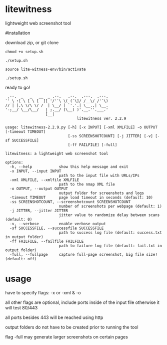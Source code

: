 # litewitness
lightweight web screenshot tool

#installation

download zip, or git clone

```chmod +x setup.sh```

```./setup.sh```

```source lite-witness-env/bin/activate```

```./setup.sh```

ready to go!

```
 ,--.  _   _   __  _ .--.   .--.  .---.  .---.
`'_\ :[ \ [ \ [  ][ '/'`\ \( (`\]/ /__\/ /'`\)
// | |,\ \/\ \/ /  | \__/ | `'.'.| \__.,| \__.
'-;__/ \__/\__/   | ;.__/ [\__) )'.__.''.___.'
                  [__|
                                litewitness ver. 2.2.9

usage: litewitness-2.2.9.py [-h] [-x INPUT] [-xml XMLFILE] -o OUTPUT [-timeout TIMEOUT]
                            [-ss SCREENSHOTCOUNT] [-j JITTER] [-v] [-sf SUCCESSFILE]
                            [-ff FAILFILE] [-full]

litewitness: a lightweight web screenshot tool

options:
  -h, --help            show this help message and exit
  -x INPUT, --input INPUT
                        path to the input file with URLs/IPs
  -xml XMLFILE, --xmlfile XMLFILE
                        path to the nmap XML file
  -o OUTPUT, --output OUTPUT
                        output folder for screenshots and logs
  -timeout TIMEOUT      page load timeout in seconds (default: 10)
  -ss SCREENSHOTCOUNT, --screenshotcount SCREENSHOTCOUNT
                        number of screenshots per webpage (default: 1)
  -j JITTER, --jitter JITTER
                        jitter value to randomize delay between scans (default: 0)
  -v, --verbose         enable verbose output
  -sf SUCCESSFILE, --successfile SUCCESSFILE
                        path to success log file (default: success.txt in output folder)
  -ff FAILFILE, --failfile FAILFILE
                        path to failure log file (default: fail.txt in output folder)
  -full, --fullpage     capture full-page screenshot, big file size! (default: off)
```

# usage

have to specify flags: -x or -xml & -o

all other flags are optional, include ports inside of the input file otherwise it will test 80/443

all ports besides 443 will be reached using http

output folders do not have to be created prior to running the tool

flag -full may generate larger screenshots on certain pages
